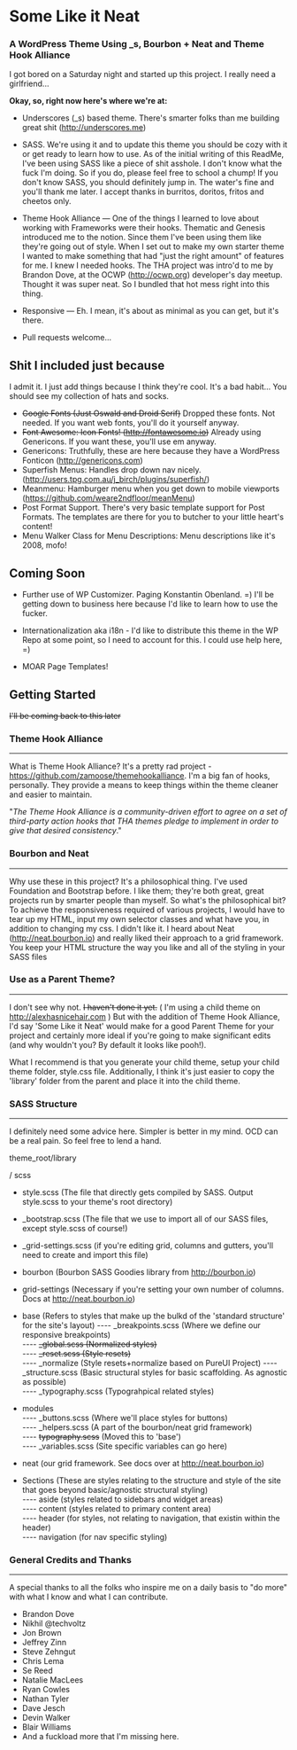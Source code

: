 # Some Like it Neat

### A WordPress Theme Using _s, Bourbon + Neat and Theme Hook Alliance


I got bored on a Saturday night and started up this project. I really need a girlfriend...

**Okay, so, right now here's where we're at:**

* Underscores (_s) based theme. There's smarter folks than me building great shit (http://underscores.me)  

* SASS. We're using it and to update this theme you should be cozy with it or get ready to learn how to use. As of the initial writing of this ReadMe, I've been using SASS like a piece of shit asshole. I don't know what the fuck I'm doing. So if you do, please feel free to school a chump! If you don't know SASS, you should definitely jump in. The water's fine and you'll thank me later. I accept thanks in burritos, doritos, fritos and cheetos only.

* Theme Hook Alliance — One of the things I learned to love about working with Frameworks were their hooks. Thematic and Genesis introduced me to the notion. Since them I've been using them like they're going out of style. When I set out to make my own starter theme I wanted to make something that had "just the right amount" of features for me. I knew I needed hooks. The THA project was intro'd to me by Brandon Dove, at the OCWP (http://ocwp.org) developer's day meetup. Thought it was super neat. So I bundled that hot mess right into this thing.

* Responsive — Eh. I mean, it's about as minimal as you can get, but it's there.

* Pull requests welcome...

Shit I included just because
---------------
I admit it. I just add things because I think they're cool. It's a bad habit... You should see my collection of hats and socks. 

* ~~Google Fonts (Just Oswald and Droid Serif)~~ Dropped these fonts. Not needed. If you want web fonts, you'll do it yourself anyway.
* ~~Font Awesome: Icon Fonts! (http://fontawesome.io)~~ Already using Genericons. If you want these, you'll use em anyway.
* Genericons: Truthfully, these are here because they have a WordPress Fonticon (http://genericons.com)
* Superfish Menus: Handles drop down nav nicely. (http://users.tpg.com.au/j_birch/plugins/superfish/)
* Meanmenu: Hamburger menu when you get down to mobile viewports (https://github.com/weare2ndfloor/meanMenu)
* Post Format Support. There's very basic template support for Post Formats. The templates are there for you to butcher to your little heart's content!
* Menu Walker Class for Menu Descriptions: Menu descriptions like it's 2008, mofo!

Coming Soon
---------------

* Further use of WP Customizer. Paging Konstantin Obenland. =) I'll be getting down to business here because I'd like to learn how to use the fucker.


* Internationalization aka i18n - I'd like to distribute this theme in the WP Repo at some point, so I need to account for this. I could use help here, =)

* MOAR Page Templates!
 

Getting Started
---------------

~~I'll be coming back to this later~~

### Theme Hook Alliance
---------------

What is Theme Hook Alliance? It's a pretty rad project - https://github.com/zamoose/themehookalliance. I'm a big fan of hooks, personally. They provide a means to keep things within the theme cleaner and easier to maintain.

"_The Theme Hook Alliance is a community-driven effort to agree on a set of third-party action hooks that THA themes pledge to implement in order to give that desired consistency_."


### Bourbon and Neat
---------------
Why use these in this project? It's a philosophical thing. I've used Foundation and Bootstrap before. I like them; they're both great, great projects run by smarter people than myself. So what's the philosophical bit? To achieve the responsiveness required of various projects, I would have to tear up my HTML, input my own selector classes and what have you, in addition to changing my css. I didn't like it. I heard about Neat (http://neat.bourbon.io) and really liked their approach to a grid framework. You keep your HTML structure the way you like and all of the styling in your SASS files

### Use as a Parent Theme?
---------------
I don't see why not. ~~I haven't done it yet.~~ ( I'm using a child theme on http://alexhasnicehair.com ) But with the addition of Theme Hook Alliance, I'd say 'Some Like it Neat' would make for a good Parent Theme for your project and certainly more ideal if you're going to make significant edits (and why wouldn't you? By default it looks like pooh!).

What I recommend is that you generate your child theme, setup your child theme folder, style.css file. Additionally, I think it's just easier to copy the 'library' folder from the parent and place it into the child theme. 

### SASS Structure
---------------
I definitely need some advice here. Simpler is better in my mind. OCD can be a real pain. So feel free to lend a hand.

theme_root/library  

/ scss  

- style.scss (The file that directly gets compiled by SASS. Output style.scss to your theme's root directory)

- _bootstrap.scss (The file that we use to import all of our SASS files, except style.scss of course!)

- _grid-settings.scss (if you're editing grid, columns and gutters, you'll need to create and import this file) 


- bourbon  (Bourbon SASS Goodies library from http://bourbon.io) 

- grid-settings  (Necessary if you're setting your own number of columns. Docs at http://neat.bourbon.io)  

- base  (Refers to styles that make up the bulkd of the 'standard structure' for the site's layout)
---- _breakpoints.scss (Where we define our responsive breakpoints)  
---- ~~_global.scss (Normalized styles)~~  
---- ~~_reset.scss (Style resets)~~   
---- _normalize (Style resets+normalize based on PureUI Project)
---- _structure.scss (Basic structural styles for basic scaffolding. As agnostic as possible)  
---- _typography.scss  (Typograhpical related styles)  

- modules  
---- _buttons.scss  (Where we'll place styles for buttons)  
----  _helpers.scss  (A part of the bourbon/neat grid framework)  
---- ~~typography.scss~~  (Moved this to 'base')  
----  _variables.scss  (Site specific variables can go here)  

- neat  (our grid framework. See docs over at http://neat.bourbon.io) 
 
- Sections  (These are styles relating to the structure and style of the site that goes beyond basic/agnostic structural styling)  
---- aside  (styles related to sidebars and widget areas)  
---- content  (styles related to primary content area)  
---- header (for styles, not relating to navigation, that existin within the header)  
---- navigation  (for nav specific styling)  

### General Credits and Thanks
---------------
A special thanks to all the folks who inspire me on a daily basis to "do more" with what I know and what I can contribute.

* Brandon Dove
* Nikhil @techvoltz
* Jon Brown
* Jeffrey Zinn
* Steve Zehngut
* Chris Lema
* Se Reed
* Natalie MacLees
* Ryan Cowles
* Nathan Tyler
* Dave Jesch
* Devin Walker
* Blair Williams
* And a fuckload more that I'm missing here.
